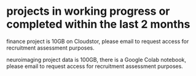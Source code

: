 # projects in working progress or completed within the last 2 months

finance project is 10GB on Cloudstor, please email to request access for recruitment assessment purposes.

neuroimaging project data is 100GB, there is a Google Colab notebook, please email to request access for recruitment assessment purposes.
